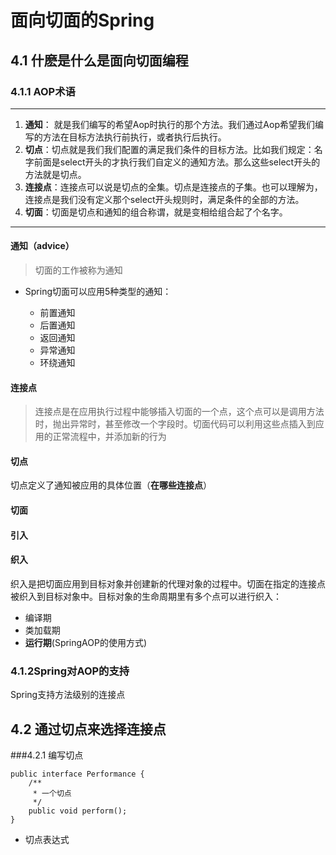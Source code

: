 # 面向切面的Spring

## 4.1 什麽是什么是面向切面编程

### 4.1.1 AOP术语
------
1. **通知**： 就是我们编写的希望Aop时执行的那个方法。我们通过Aop希望我们编写的方法在目标方法执行前执行，或者执行后执行。
2. **切点**：切点就是我们我们配置的满足我们条件的目标方法。比如我们规定：名字前面是select开头的才执行我们自定义的通知方法。那么这些select开头的方法就是切点。
3. **连接点**：连接点可以说是切点的全集。切点是连接点的子集。也可以理解为，连接点是我们没有定义那个select开头规则时，满足条件的全部的方法。
4. **切面**：切面是切点和通知的组合称谓，就是变相给组合起了个名字。
 
------

#### 通知（advice）

> 切面的工作被称为通知

* Spring切面可以应用5种类型的通知：

	- 前置通知
	- 后置通知
	- 返回通知
	- 异常通知
	- 环绕通知

#### 连接点

> 连接点是在应用执行过程中能够插入切面的一个点，这个点可以是调用方法时，抛出异常时，甚至修改一个字段时。切面代码可以利用这些点插入到应用的正常流程中，并添加新的行为

#### 切点

切点定义了通知被应用的具体位置（**在哪些连接点**）

#### 切面

#### 引入



#### 织入

织入是把切面应用到目标对象并创建新的代理对象的过程中。切面在指定的连接点被织入到目标对象中。目标对象的生命周期里有多个点可以进行织入：

* 编译期
* 类加载期
* **运行期**(SpringAOP的使用方式)

### 4.1.2Spring对AOP的支持

Spring支持方法级别的连接点

## 4.2 通过切点来选择连接点

###4.2.1 编写切点

	public interface Performance {
	    /**
	     * 一个切点
	     */
	    public void perform();
	}

* 切点表达式


